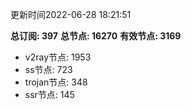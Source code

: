 更新时间2022-06-28 18:21:51

**总订阅: 397**
**总节点: 16270**
**有效节点: 3169**
- v2ray节点: 1953
- ss节点: 723
- trojan节点: 348
- ssr节点: 145
